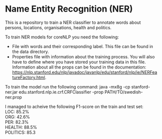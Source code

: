 # Name Entity Recognition (NER)

This is a repository to train a NER classifier to annotate words about persons, locations, organisations, health and politics.

To train NER models for coreNLP you need the following:
- File with words and their corresponding label. This file can be found in the data directory.
- Properties file with information about the training process. You will also have to define where you have stored your training data in this file. Information about all the props can be found in the documentation: https://nlp.stanford.edu/nlp/javadoc/javanlp/edu/stanford/nlp/ie/NERFeatureFactory.html.

To train the model run the following command:
java -mx8g -cp stanford-ner.jar edu.stanford.nlp.ie.crf.CRFClassifier -prop PATH/TO/swedish-ner.prop

I managed to acheive the following F1-score on the train and test set:<br/>
LOC: 85.2%<br/>
ORG: 42.6%<br/>
PER: 82.3%<br/>
HEALTH: 88.5%<br/>
POLITICS: 85.3

